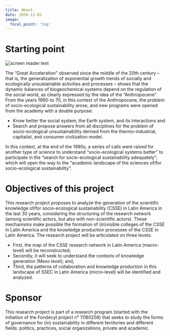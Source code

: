 ```yaml
---
title: About. 
date: 2020-12-02
image: 
  focal_point: 'top'
---
```



# Starting point

![screen reader text](plan.jpg "")


The “Great Acceleration” observed since the middle of the 20th century – that is, the generalization of exponential growth trends of socially and ecologically unsustainable activities and processes – shows that the dynamic balances of biogeochemical systems depend on the regulation of the social world, as clearly expressed by the idea of ​​the “Anthropocene”. 
From the years 1960-to 70, in this context of the Anthropocene, the problem of socio-ecological sustainability arose, and new programs were opened from the academy with a double purpose:

- Know better the social system, the Earth system, and its interactions and
- Search and propose answers from all disciplines for the problem of socio-ecological unsustainability derived from the thermo-industrial, capitalist, and consumer civilization model.

In this context, at the end of the 1990s, a series of calls were raised for another type of science to understand “socio-ecological systems better” to participate in the “search for socio-ecological sustainability adequately”; which will open the way to the “academic landscape of the sciences of/for socio-ecological sustainability”.

# Objectives of this project

This research project proposes to analyze the generation of the scientific knowledge of/for socio-ecological sustainability (CSSE) in Latin America in the last 30 years, considering the structuring of the research network (among scientific actors, but also with non-scientific actors). These mechanisms make possible the formation of (in)visible colleges of the CSSE in Latin America and the knowledge production processes of the CSSE in Latin America. 
The research project will be articulated on three levels:

- First, the map of the CSSE research network in Latin America (macro-level) will be reconstructed;
- Secondly, it will seek to understand the contexts of knowledge generation (Meso level); and,
- Third, the patterns of collaboration and knowledge production in this landscape of SSEC in Latin America (micro-level) will be identified and analyzed.

# Sponsor

This research project is part of a research program (started with the initiation of the Fondecyt project n° 11180256) that seeks to study the forms of governance for (in) sustainability in different territories and different fields: politics, practices, social organizations, private and academic.
